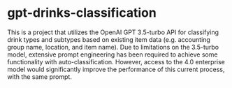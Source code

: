 # gpt-drinks-classification

This is a project that utilizes the OpenAI GPT 3.5-turbo API for classifying drink types and subtypes based on existing item data (e.g. accounting group name, location, and item name). Due to limitations on the 3.5-turbo model, extensive prompt engineering has been required to achieve some functionality with auto-classification. However, access to the 4.0 enterprise model would significantly improve the performance of this current process, with the same prompt. 
